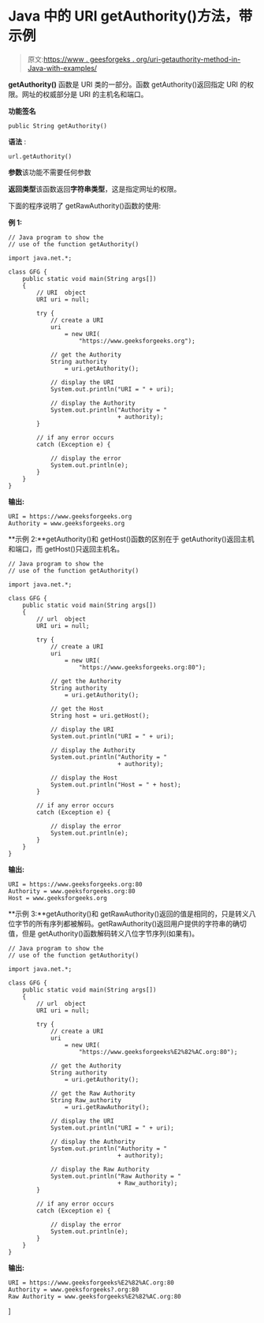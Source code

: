 # Java 中的 URI getAuthority()方法，带示例

> 原文:[https://www . geesforgeks . org/uri-getauthority-method-in-Java-with-examples/](https://www.geeksforgeeks.org/uri-getauthority-method-in-java-with-examples/)

**getAuthority()** 函数是 URI 类的一部分。函数 getAuthority()返回指定 URI 的权限。网址的权威部分是 URI 的主机名和端口。

**功能签名**

```
public String getAuthority()
```

**语法** :

```
url.getAuthority()
```

**参数**该功能不需要任何参数

**返回类型**该函数返回**字符串类型**，这是指定网址的权限。

下面的程序说明了 getRawAuthority()函数的使用:

**例 1:**

```
// Java program to show the
// use of the function getAuthority()

import java.net.*;

class GFG {
    public static void main(String args[])
    {
        // URI  object
        URI uri = null;

        try {
            // create a URI
            uri
                = new URI(
                    "https://www.geeksforgeeks.org");

            // get the Authority
            String authority
                = uri.getAuthority();

            // display the URI
            System.out.println("URI = " + uri);

            // display the Authority
            System.out.println("Authority = "
                               + authority);
        }

        // if any error occurs
        catch (Exception e) {

            // display the error
            System.out.println(e);
        }
    }
}
```

**输出:**

```
URI = https://www.geeksforgeeks.org
Authority = www.geeksforgeeks.org

```

**示例 2:**getAuthority()和 getHost()函数的区别在于 getAuthority()返回主机和端口，而 getHost()只返回主机名。

```
// Java program to show the
// use of the function getAuthority()

import java.net.*;

class GFG {
    public static void main(String args[])
    {
        // url  object
        URI uri = null;

        try {
            // create a URI
            uri
                = new URI(
                    "https://www.geeksforgeeks.org:80");

            // get the Authority
            String authority
                = uri.getAuthority();

            // get the Host
            String host = uri.getHost();

            // display the URI
            System.out.println("URI = " + uri);

            // display the Authority
            System.out.println("Authority = "
                               + authority);

            // display the Host
            System.out.println("Host = " + host);
        }

        // if any error occurs
        catch (Exception e) {

            // display the error
            System.out.println(e);
        }
    }
}
```

**输出:**

```
URI = https://www.geeksforgeeks.org:80
Authority = www.geeksforgeeks.org:80
Host = www.geeksforgeeks.org

```

**示例 3:**getAuthority()和 getRawAuthority()返回的值是相同的，只是转义八位字节的所有序列都被解码。getRawAuthority()返回用户提供的字符串的确切值，但是 getAuthority()函数解码转义八位字节序列(如果有)。

```
// Java program to show the
// use of the function getAuthority()

import java.net.*;

class GFG {
    public static void main(String args[])
    {
        // url  object
        URI uri = null;

        try {
            // create a URI
            uri
                = new URI(
                    "https://www.geeksforgeeks%E2%82%AC.org:80");

            // get the Authority
            String authority
                = uri.getAuthority();

            // get the Raw Authority
            String Raw_authority
                = uri.getRawAuthority();

            // display the URI
            System.out.println("URI = " + uri);

            // display the Authority
            System.out.println("Authority = "
                               + authority);

            // display the Raw Authority
            System.out.println("Raw Authority = "
                               + Raw_authority);
        }

        // if any error occurs
        catch (Exception e) {

            // display the error
            System.out.println(e);
        }
    }
}
```

**输出:**

```
URI = https://www.geeksforgeeks%E2%82%AC.org:80
Authority = www.geeksforgeeks?.org:80
Raw Authority = www.geeksforgeeks%E2%82%AC.org:80

```

]